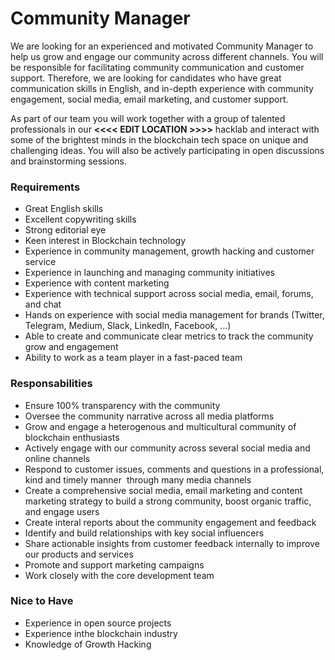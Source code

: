 # Community Manager

We are looking for an experienced and motivated Community Manager to help us grow and engage our community across different channels. You will be responsible for facilitating community communication and customer support. Therefore, we are looking for candidates who have great communication skills in English, and in-depth experience with community engagement, social media, email marketing, and customer support.

As part of our team you will work together with a group of talented professionals in our **<<<< EDIT LOCATION >>>>** hacklab and interact with some of the brightest minds in the blockchain tech space on unique and challenging ideas. You will also be actively participating in open discussions and brainstorming sessions.

### Requirements

- Great English skills
- Excellent copywriting skills
- Strong editorial eye
- Keen interest in Blockchain technology
- Experience in community management, growth hacking and customer service  
- Experience in launching and managing community initiatives  
- Experience with content marketing
- Experience with technical support across social media, email, forums, and chat  
- Hands on experience with social media management for brands (Twitter, Telegram, Medium, Slack, LinkedIn, Facebook, …)   
- Able to create and communicate clear metrics to track the community grow and engagement
- Ability to work as a team player in a fast-paced team

### Responsabilities

- Ensure 100% transparency with the community
- Oversee the community narrative across all media platforms
- Grow and engage a heterogenous and multicultural community of blockchain enthusiasts
- Actively engage with our community across several social media and online channels
- Respond to customer issues, comments and questions in a professional, kind and timely manner  through many media channels
- Create a comprehensive social media, email marketing and content marketing strategy to build a strong community, boost organic traffic, and engage users
- Create interal reports about the community engagement and feedback 
- Identify and build relationships with key social influencers 
- Share actionable insights from customer feedback internally to improve our products and services 
- Promote and support marketing campaigns
- Work closely with the core development team 

### Nice to Have

- Experience in open source projects
- Experience inthe blockchain industry
- Knowledge of Growth Hacking




